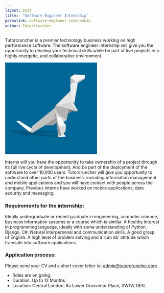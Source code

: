 ```yaml
---
layout: post
title:  "Software Engineer Internship"
permalink: software-engineer-internship
author: TutorCruncher
---
```

Tutorcruncher is a premier technology business working on high performance
software. The software engineer internship will give you the opportunity to
develop your technical skills while be part of live projects in a highly
energetic, and collaborative environment.

<div class="img-holder">
   <img src="/img/tc_logo_small.jpg" alt-text=""/>
</div>

Interns will you have the opportunity to take ownership of a project through
its full live cycle of development, And be part of the deployment of the
software to over 10,000 users. Tutorcruncher will give you opportunity to
understand other parts of the business. including information management and
mobile applications and you will have contact with people across the company.
Previous interns have worked on mobile applications, data security and
messaging.

### Requirements for the internship:

Ideally undergraduate or recent graduate in engineering, computer science, business information systems or 
a course which is similar. A healthy interest in programming language, ideally with some understanding of 
Python, Django, C#. Natural interpersonal and communication skills. A good grasp of English. A high level of 
problem solving and a ‘can do’ attitude which translate into software applications. 

### Application process:

Please send your CV and a short cover letter to: [admin@tutorcruncher.com](mailto:admin@tutorcruncher.com)

* Roles are on going.
* Duration: Up to 12 Months
* Location: Central London, 8a Lower Grosvenor Place, SW1W OEN.

